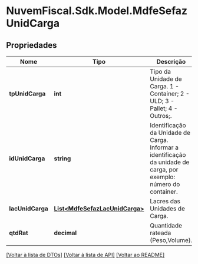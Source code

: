 # NuvemFiscal.Sdk.Model.MdfeSefazUnidCarga

## Propriedades

Nome | Tipo | Descrição | Comentários
------------ | ------------- | ------------- | -------------
**tpUnidCarga** | **int** | Tipo da Unidade de Carga.  1 - Container;    2 - ULD;    3 - Pallet;    4 - Outros;. | 
**idUnidCarga** | **string** | Identificação da Unidade de Carga.  Informar a identificação da unidade de carga, por exemplo: número do container. | 
**lacUnidCarga** | [**List&lt;MdfeSefazLacUnidCarga&gt;**](MdfeSefazLacUnidCarga.md) | Lacres das Unidades de Carga. | [optional] 
**qtdRat** | **decimal** | Quantidade rateada (Peso,Volume). | [optional] 

[[Voltar à lista de DTOs]](../README.md#documentation-for-models) [[Voltar à lista de API]](../README.md#documentation-for-api-endpoints) [[Voltar ao README]](../README.md)

